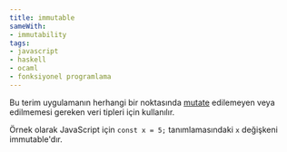```yaml
---
title: immutable
sameWith:
- immutability
tags:
- javascript
- haskell
- ocaml
- fonksiyonel programlama
---
```


Bu terim uygulamanın herhangi bir noktasında [mutate](/mutate) edilemeyen veya edilmemesi gereken veri tipleri için kullanılır.

Örnek olarak JavaScript için `const x = 5;` tanımlamasındaki `x` değişkeni immutable'dır.
